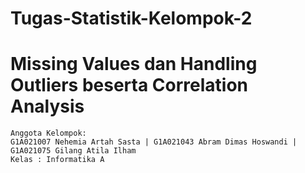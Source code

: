 # Tugas-Statistik-Kelompok-2
# Missing Values dan Handling Outliers beserta Correlation Analysis
```
Anggota Kelompok:
G1A021007 Nehemia Artah Sasta | G1A021043 Abram Dimas Hoswandi | G1A021075 Gilang Atila Ilham
Kelas : Informatika A
